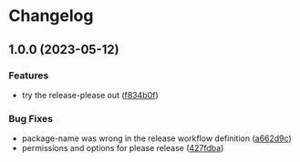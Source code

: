 # Changelog

## 1.0.0 (2023-05-12)


### Features

* try the release-please out ([f834b0f](https://github.com/holywarez/json_spotter/commit/f834b0ffd5827143a8a2711bbe31f15789902bde))


### Bug Fixes

* package-name was wrong in the release workflow definition ([a662d9c](https://github.com/holywarez/json_spotter/commit/a662d9c75698776366b04f71ce8df22ac7b4ad3e))
* permissions and options for please release ([427fdba](https://github.com/holywarez/json_spotter/commit/427fdba0860d91e128b40a9fcc1788419ea167fd))
